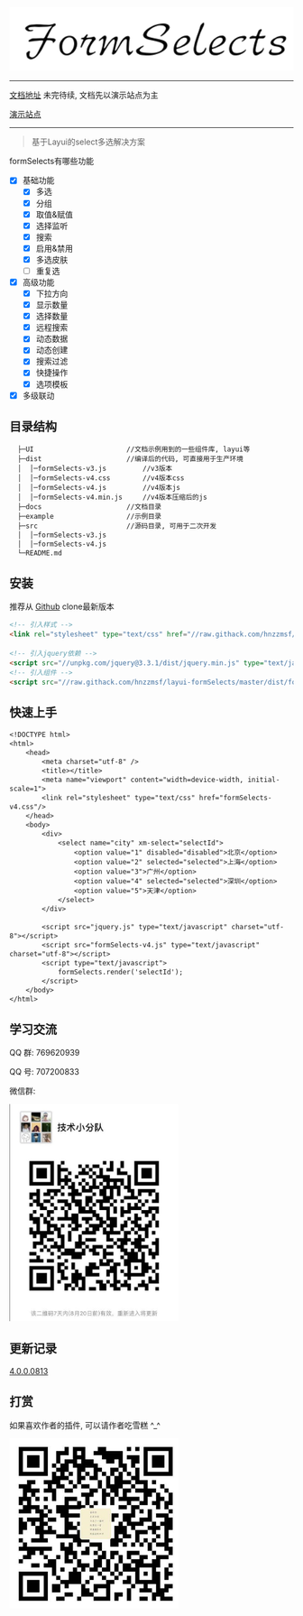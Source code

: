 <p align=center>
  <a href="javascript:;">
    <img src="docs/public/logo.png" alt="formSelects" width="520">
  </a>
</p>

---

[文档地址](https://hnzzmsf.github.io/layui-formSelects/docs/index.html)  未完待续, 文档先以演示站点为主

[演示站点](http://sun.faysunshine.com/layui/formSelects-v4/example/example_v4.html)

---

> 基于Layui的select多选解决方案

formSelects有哪些功能
- [x] 基础功能
  - [x] 多选
  - [x] 分组
  - [x] 取值&赋值
  - [x] 选择监听
  - [x] 搜索
  - [x] 启用&禁用
  - [x] 多选皮肤
  - [ ] 重复选
- [x] 高级功能
  - [x] 下拉方向
  - [x] 显示数量
  - [x] 选择数量
  - [x] 远程搜索
  - [x] 动态数据
  - [x] 动态创建
  - [x] 搜索过滤
  - [x] 快捷操作
  - [x] 选项模板
- [x] 多级联动

## 目录结构

```
  ├─UI                       //文档示例用到的一些组件库, layui等
  ├─dist                     //编译后的代码, 可直接用于生产环境
  │  │─formSelects-v3.js         //v3版本
  │  │─formSelects-v4.css        //v4版本css
  │  │─formSelects-v4.js         //v4版本js
  │  │─formSelects-v4.min.js     //v4版本压缩后的js
  ├─docs                     //文档目录
  ├─example                  //示例目录
  ├─src                      //源码目录, 可用于二次开发
  │  │─formSelects-v3.js
  │  │─formSelects-v4.js
  └─README.md
```

## 安装

推荐从
[Github](https://github.com/hnzzmsf/layui-formSelects)
clone最新版本

```html
<!-- 引入样式 -->
<link rel="stylesheet" type="text/css" href="//raw.githack.com/hnzzmsf/layui-formSelects/master/dist/formSelects-v4.css"/>

<!-- 引入jquery依赖 -->
<script src="//unpkg.com/jquery@3.3.1/dist/jquery.min.js" type="text/javascript" charset="utf-8"></script>
<!-- 引入组件 -->
<script src="//raw.githack.com/hnzzmsf/layui-formSelects/master/dist/formSelects-v4.js" type="text/javascript" charset="utf-8"></script>

```

 
## 快速上手

```
<!DOCTYPE html>
<html>
	<head>
		<meta charset="utf-8" />
		<title></title>
		<meta name="viewport" content="width=device-width, initial-scale=1">
		<link rel="stylesheet" type="text/css" href="formSelects-v4.css"/>
	</head>
	<body>
		<div>
			<select name="city" xm-select="selectId">
			    <option value="1" disabled="disabled">北京</option>
			    <option value="2" selected="selected">上海</option>
			    <option value="3">广州</option>
			    <option value="4" selected="selected">深圳</option>
			    <option value="5">天津</option>
			</select>
		</div>
		
		<script src="jquery.js" type="text/javascript" charset="utf-8"></script>
		<script src="formSelects-v4.js" type="text/javascript" charset="utf-8"></script>
		<script type="text/javascript">
			formSelects.render('selectId');
		</script>
	</body>
</html>
```

## 学习交流

QQ 群: 769620939

QQ 号: 707200833

微信群: 

<p>
  <a href="javascript:;">
    <img src="docs/public/wx.png" alt="formSelects" width="300">
  </a>
</p>

## 更新记录

[4.0.0.0813](https://hnzzmsf.github.io/layui-formSelects/docs/index.html#/module2/log)

## 打赏 

如果喜欢作者的插件, 可以请作者吃雪糕 ^_^

<p>
  <a href="javascript:;">
    <img src="docs/public/wx.jpg" alt="打赏" width="300">
  </a>
</p>
